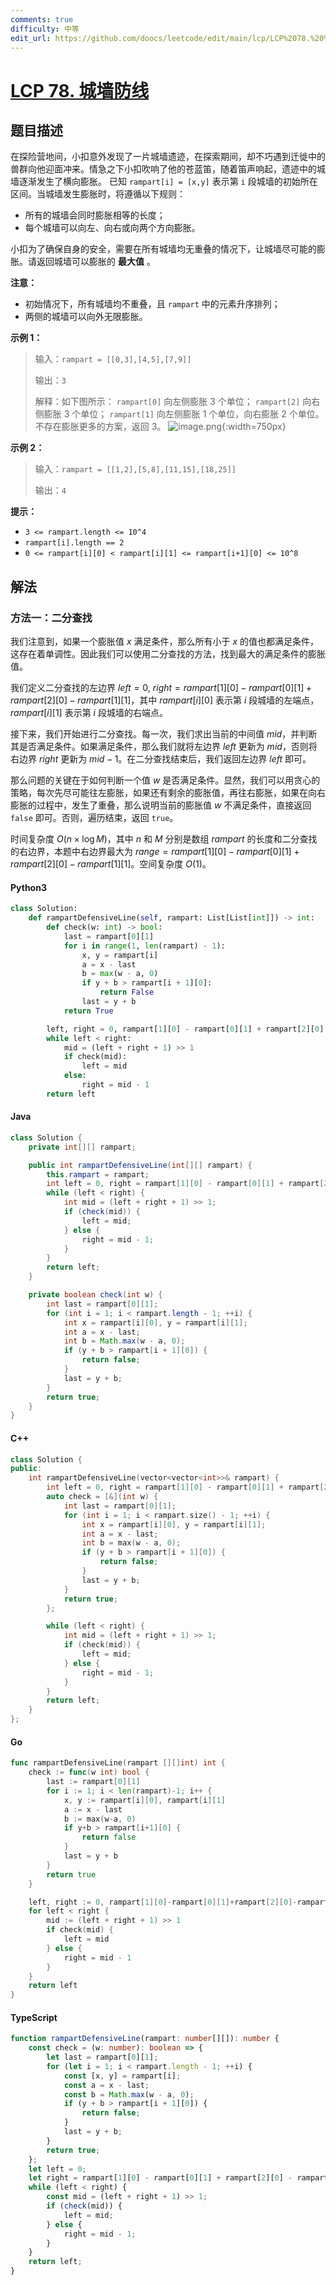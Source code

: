 ```yaml
---
comments: true
difficulty: 中等
edit_url: https://github.com/doocs/leetcode/edit/main/lcp/LCP%2078.%20%E5%9F%8E%E5%A2%99%E9%98%B2%E7%BA%BF/README.md
---
```


<!-- problem:start -->

# [LCP 78. 城墙防线](https://leetcode.cn/problems/Nsibyl)

## 题目描述

<!-- description:start -->

在探险营地间，小扣意外发现了一片城墙遗迹，在探索期间，却不巧遇到迁徙中的兽群向他迎面冲来。情急之下小扣吹响了他的苍蓝笛，随着笛声响起，遗迹中的城墙逐渐发生了横向膨胀。
已知 `rampart[i] = [x,y]` 表示第 `i` 段城墙的初始所在区间。当城墙发生膨胀时，将遵循以下规则：

-   所有的城墙会同时膨胀相等的长度；
-   每个城墙可以向左、向右或向两个方向膨胀。

小扣为了确保自身的安全，需要在所有城墙均无重叠的情况下，让城墙尽可能的膨胀。请返回城墙可以膨胀的 **最大值** 。

**注意：**

-   初始情况下，所有城墙均不重叠，且 `rampart` 中的元素升序排列；
-   两侧的城墙可以向外无限膨胀。

**示例 1：**

> 输入：`rampart = [[0,3],[4,5],[7,9]]`
>
> 输出：`3`
>
> 解释：如下图所示：
> `rampart[0]` 向左侧膨胀 3 个单位；
> `rampart[2]` 向右侧膨胀 3 个单位；
> `rampart[1]` 向左侧膨胀 1 个单位，向右膨胀 2 个单位。
> 不存在膨胀更多的方案，返回 3。
> ![image.png](https://fastly.jsdelivr.net/gh/doocs/leetcode@main/lcp/LCP%2078.%20%E5%9F%8E%E5%A2%99%E9%98%B2%E7%BA%BF/images/1681717918-tWywrp-image.png){:width=750px}

**示例 2：**

> 输入：`rampart = [[1,2],[5,8],[11,15],[18,25]]`
>
> 输出：`4`

**提示：**

-   `3 <= rampart.length <= 10^4`
-   `rampart[i].length == 2`
-   `0 <= rampart[i][0] < rampart[i][1] <= rampart[i+1][0] <= 10^8`

<!-- description:end -->

## 解法

<!-- solution:start -->

### 方法一：二分查找

我们注意到，如果一个膨胀值 $x$ 满足条件，那么所有小于 $x$ 的值也都满足条件，这存在着单调性。因此我们可以使用二分查找的方法，找到最大的满足条件的膨胀值。

我们定义二分查找的左边界 $left=0$, $right=rampart[1][0]-rampart[0][1]+rampart[2][0]-rampart[1][1]$，其中 $rampart[i][0]$ 表示第 $i$ 段城墙的左端点，$rampart[i][1]$ 表示第 $i$ 段城墙的右端点。

接下来，我们开始进行二分查找。每一次，我们求出当前的中间值 $mid$，并判断其是否满足条件。如果满足条件，那么我们就将左边界 $left$ 更新为 $mid$，否则将右边界 $right$ 更新为 $mid-1$。在二分查找结束后，我们返回左边界 $left$ 即可。

那么问题的关键在于如何判断一个值 $w$ 是否满足条件。显然，我们可以用贪心的策略，每次先尽可能往左膨胀，如果还有剩余的膨胀值，再往右膨胀，如果在向右膨胀的过程中，发生了重叠，那么说明当前的膨胀值 $w$ 不满足条件，直接返回 `false` 即可。否则，遍历结束，返回 `true`。

时间复杂度 $O(n \times \log M)$，其中 $n$ 和 $M$ 分别是数组 $rampart$ 的长度和二分查找的右边界，本题中右边界最大为 $range=rampart[1][0]-rampart[0][1]+rampart[2][0]-rampart[1][1]$。空间复杂度 $O(1)$。

<!-- tabs:start -->

#### Python3

```python
class Solution:
    def rampartDefensiveLine(self, rampart: List[List[int]]) -> int:
        def check(w: int) -> bool:
            last = rampart[0][1]
            for i in range(1, len(rampart) - 1):
                x, y = rampart[i]
                a = x - last
                b = max(w - a, 0)
                if y + b > rampart[i + 1][0]:
                    return False
                last = y + b
            return True

        left, right = 0, rampart[1][0] - rampart[0][1] + rampart[2][0] - rampart[1][1]
        while left < right:
            mid = (left + right + 1) >> 1
            if check(mid):
                left = mid
            else:
                right = mid - 1
        return left
```

#### Java

```java
class Solution {
    private int[][] rampart;

    public int rampartDefensiveLine(int[][] rampart) {
        this.rampart = rampart;
        int left = 0, right = rampart[1][0] - rampart[0][1] + rampart[2][0] - rampart[1][1];
        while (left < right) {
            int mid = (left + right + 1) >> 1;
            if (check(mid)) {
                left = mid;
            } else {
                right = mid - 1;
            }
        }
        return left;
    }

    private boolean check(int w) {
        int last = rampart[0][1];
        for (int i = 1; i < rampart.length - 1; ++i) {
            int x = rampart[i][0], y = rampart[i][1];
            int a = x - last;
            int b = Math.max(w - a, 0);
            if (y + b > rampart[i + 1][0]) {
                return false;
            }
            last = y + b;
        }
        return true;
    }
}
```

#### C++

```cpp
class Solution {
public:
    int rampartDefensiveLine(vector<vector<int>>& rampart) {
        int left = 0, right = rampart[1][0] - rampart[0][1] + rampart[2][0] - rampart[1][1];
        auto check = [&](int w) {
            int last = rampart[0][1];
            for (int i = 1; i < rampart.size() - 1; ++i) {
                int x = rampart[i][0], y = rampart[i][1];
                int a = x - last;
                int b = max(w - a, 0);
                if (y + b > rampart[i + 1][0]) {
                    return false;
                }
                last = y + b;
            }
            return true;
        };

        while (left < right) {
            int mid = (left + right + 1) >> 1;
            if (check(mid)) {
                left = mid;
            } else {
                right = mid - 1;
            }
        }
        return left;
    }
};
```

#### Go

```go
func rampartDefensiveLine(rampart [][]int) int {
	check := func(w int) bool {
		last := rampart[0][1]
		for i := 1; i < len(rampart)-1; i++ {
			x, y := rampart[i][0], rampart[i][1]
			a := x - last
			b := max(w-a, 0)
			if y+b > rampart[i+1][0] {
				return false
			}
			last = y + b
		}
		return true
	}

	left, right := 0, rampart[1][0]-rampart[0][1]+rampart[2][0]-rampart[1][1]
	for left < right {
		mid := (left + right + 1) >> 1
		if check(mid) {
			left = mid
		} else {
			right = mid - 1
		}
	}
	return left
}
```

#### TypeScript

```ts
function rampartDefensiveLine(rampart: number[][]): number {
    const check = (w: number): boolean => {
        let last = rampart[0][1];
        for (let i = 1; i < rampart.length - 1; ++i) {
            const [x, y] = rampart[i];
            const a = x - last;
            const b = Math.max(w - a, 0);
            if (y + b > rampart[i + 1][0]) {
                return false;
            }
            last = y + b;
        }
        return true;
    };
    let left = 0;
    let right = rampart[1][0] - rampart[0][1] + rampart[2][0] - rampart[1][1];
    while (left < right) {
        const mid = (left + right + 1) >> 1;
        if (check(mid)) {
            left = mid;
        } else {
            right = mid - 1;
        }
    }
    return left;
}
```

<!-- tabs:end -->

<!-- solution:end -->

<!-- problem:end -->
